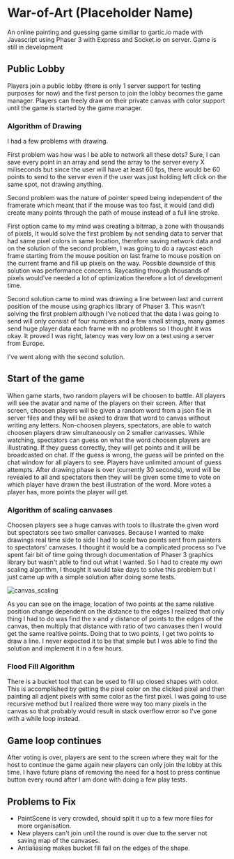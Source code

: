 # War-of-Art (Placeholder Name)
An online painting and guessing game similiar to gartic.io made with Javascript using Phaser 3 with Express and Socket.io on server. Game is still in development

## Public Lobby
Players join a public lobby (there is only 1 server support for testing purposes for now) and the first person to join the lobby becomes the game manager. 
Players can freely draw on their private canvas with color support until the game is started by the game manager.

### Algorithm of Drawing
I had a few problems with drawing.

First problem was how was I be able to network all these dots? Sure, I can save every point in an array and send the array to the server every X miliseconds but since the user
will have at least 60 fps, there would be 60 points to send to the server even if the user was just holding left click on the same spot, not drawing anything.

Second problem was the nature of pointer speed being independent of the framerate which meant that if the mouse was too fast, it would (and did) create
many points through the path of mouse instead of a full line stroke.

First option came to my mind was creating a bitmap, a zone with thousands of pixels, It would solve the first problem by not sending data to server that had
same pixel colors in same location, therefore saving network data and on the solution of the second problem, I was going to do a raycast each frame starting from the
mouse position on last frame to mouse position on the current frame and fill up pixels on the way. Possible downside of this solution was performance concerns. Raycasting
through thousands of pixels would've needed a lot of optimization therefore a lot of development time.

Second solution came to mind was drawing a line between last and current position of the mouse using graphics library of Phaser 3. This wasn't solving the first problem although
I've noticed that the data I was going to send will only consist of four numbers and a few small strings, many games send huge player data each frame with no problems so I
thought it was okay. It proved I was right, latency was very low on a test using a server from Europe.

I've went along with the second solution.

## Start of the game
When game starts, two random players will be choosen to battle. All players will see the avatar and name of the players on their screen. After that screen, choosen players
will be given a random word from a json file in server files and they will be asked to draw that word to canvas without writing any letters. Non-choosen players, spectators, are able to watch choosen players draw simultaneously on 2 smaller canvasses. While watching, spectators can guess on what the word choosen players are illustrating. If they guess
correctly, they will get points and it will be broadcasted on chat. If the guess is wrong, the guess will be printed on the chat window for all players to see. Players have unlimited amount of guess attempts. After drawing phase is over (currently 30 seconds), word will be revealed to all and spectators then they will be given some time to vote on which player have drawn the best illustration of the word. More votes a player has, more points the player will get.

### Algorithm of scaling canvases
Choosen players see a huge canvas with tools to illustrate the given word but spectators see two smaller canvases. Because I wanted to make drawings real time side to side I
had to scale two points sent from painters to spectators' canvases. I thought it would be a complicated process so I've spent fair bit of time going through documentation of
Phaser 3 graphics library but wasn't able to find out what I wanted. So I had to create my own scaling algorithm, I thought It would take days to solve this problem but I just came up with a simple solution after doing some tests.

![canvas_scaling](https://user-images.githubusercontent.com/22753759/118721056-0912c500-b833-11eb-8a1d-a49f2a6aea55.png)

As you can see on the image, location of two points at the same relative position change dependent on the distance to the edges I realized that only thing I had to do was find the x and y distance of points to the edges of the canvas, then multiply that distance with ratio of two canvases then I would get the same realtive points. Doing that to two points, I get two points to draw a line. I never expected it to be that simple but I was able to find the solution and implement it in a few hours.

### Flood Fill Algorithm
There is a bucket tool that can be used to fill up closed shapes with color. This is accomplished by getting the pixel color on the clicked pixel and then painting all adjent
pixels with same color as the first pixel. I was going to use recursive method but I realized there were way too many pixels in the canvas so that probably would result in
stack overflow error so I've gone with a while loop instead.

## Game loop continues
After voting is over, players are sent to the screen where they wait for the host to continue the game again new players can only join the lobby at this time. I have future plans of removing the need for a host to press continue button every round after I am done with doing a few play tests.


## Problems to Fix
* PaintScene is very crowded, should split it up to a few more files for more organisation.
* New players can't join until the round is over due to the server not saving map of the canvases.
* Antialiasing makes bucket fill fail on the edges of the shape.

